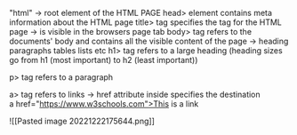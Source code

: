 

"html" -> root element of the HTML PAGE
head> element contains meta information about the HTML page
title> tag specifies the tag for the HTML page -> is visible in the browsers page tab
body> tag refers to the documents' body and contains all the visible content of the page
-> heading paragraphs tables lists etc
h1> tag refers to a large heading (heading sizes go from h1 (most important) to h2 (least important))

p> tag refers to a paragraph

a> tag refers to links -> href attribute inside specifies the destination
a href="https://www.w3schools.com">This is a link 

![[Pasted image 20221222175644.png]]


